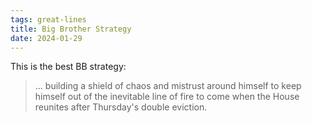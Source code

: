 ```yaml
---
tags: great-lines
title: Big Brother Strategy
date: 2024-01-29
---
```


This is the best BB strategy:

> ... building a shield of chaos and mistrust around himself to keep himself out of the inevitable line of fire to come when the House reunites after Thursday's double eviction.